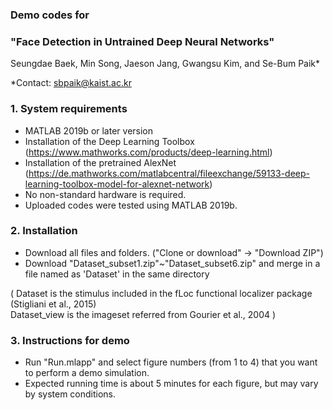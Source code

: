 ### Demo codes for
### "Face Detection in Untrained Deep Neural Networks" </br>

Seungdae Baek, Min Song, Jaeson Jang, Gwangsu Kim, and Se-Bum Paik*

*Contact: sbpaik@kaist.ac.kr

### 1. System requirements
- MATLAB 2019b or later version
- Installation of the Deep Learning Toolbox (https://www.mathworks.com/products/deep-learning.html)
- Installation of the pretrained AlexNet (https://de.mathworks.com/matlabcentral/fileexchange/59133-deep-learning-toolbox-model-for-alexnet-network)
- No non-standard hardware is required.
- Uploaded codes were tested using MATLAB 2019b.

### 2. Installation
- Download all files and folders. ("Clone or download" -> "Download ZIP")
- Download "Dataset_subset1.zip"~"Dataset_subset6.zip" and merge in a file named as 'Dataset' in the same directory 

( Dataset is the stimulus included in the fLoc functional localizer package (Stigliani et al., 2015)  
   Dataset_view is the imageset referred from Gourier et al., 2004 )
  
### 3. Instructions for demo
- Run "Run.mlapp" and select figure numbers (from 1 to 4) that you want to perform a demo simulation.
- Expected running time is about 5 minutes for each figure, but may vary by system conditions.
